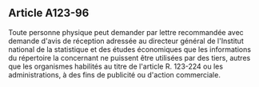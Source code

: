 Article A123-96
----
Toute personne physique peut demander par lettre recommandée avec demande d'avis
de réception adressée au directeur général de l'Institut national de la
statistique et des études économiques que les informations du répertoire la
concernant ne puissent être utilisées par des tiers, autres que les organismes
habilités au titre de l'article R. 123-224 ou les administrations, à des fins de
publicité ou d'action commerciale.
